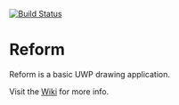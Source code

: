 [![Build Status](https://dev.azure.com/DuoTechX/Reform/_apis/build/status/Build%20Pipeline?branchName=main)](https://dev.azure.com/DuoTechX/Reform)
# Reform
Reform is a basic UWP drawing application.

 Visit the [Wiki](https://github.com/DeveloperWOW64/reform/wiki) for more info.
